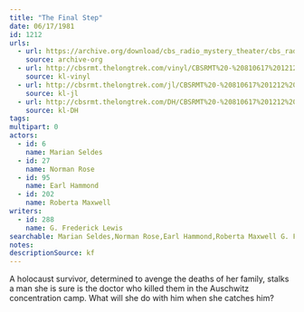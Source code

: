 ```yaml
---
title: "The Final Step"
date: 06/17/1981
id: 1212
urls: 
  - url: https://archive.org/download/cbs_radio_mystery_theater/cbs_radio_mystery_theater-1201-1250.zip/cbs_radio_mystery_theater-1201-1250%2Fcbsrmt_1212_the_final_step.mp3
    source: archive-org
  - url: http://cbsrmt.thelongtrek.com/vinyl/CBSRMT%20-%20810617%201212%20The%20Final%20Step_afrts.mp3
    source: kl-vinyl
  - url: http://cbsrmt.thelongtrek.com/jl/CBSRMT%20-%20810617%201212%20The%20Final%20Step_jl.mp3
    source: kl-jl
  - url: http://cbsrmt.thelongtrek.com/DH/CBSRMT%20-%20810617%201212%20The%20Final%20Step_dh.mp3
    source: kl-DH
tags: 
multipart: 0
actors:  
  - id: 6
    name: Marian Seldes  
  - id: 27
    name: Norman Rose  
  - id: 95
    name: Earl Hammond  
  - id: 202
    name: Roberta Maxwell
writers:  
  - id: 288
    name: G. Frederick Lewis
searchable: Marian Seldes,Norman Rose,Earl Hammond,Roberta Maxwell G. Frederick Lewis
notes: 
descriptionSource: kf
---
```

A holocaust survivor, determined to avenge the deaths of her family, stalks a man she is sure is the doctor who killed them in the Auschwitz concentration camp. What will she do with him when she catches him?